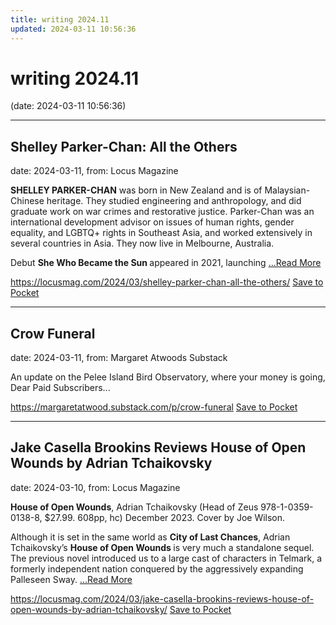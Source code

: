 ```yaml
---
title: writing 2024.11
updated: 2024-03-11 10:56:36
---
```


# writing 2024.11

(date: 2024-03-11 10:56:36)

---

## Shelley Parker-Chan: All the Others

date: 2024-03-11, from: Locus Magazine

<p></p>
<p><strong>SHELLEY PARKER-CHAN</strong> was born in New Zealand and is of Malaysian-Chinese heritage. They studied engineering and anthropology, and did graduate work on war crimes and restorative justice. Parker-Chan was an international development advisor on issues of human rights, gender equality, and LGBTQ+ rights in Southeast Asia, and worked extensively in several countries in Asia. They now live in Melbourne, Australia.</p>
<p>Debut <strong>She Who Became the Sun </strong>appeared in 2021, launching  <a href="https://locusmag.com/2024/03/shelley-parker-chan-all-the-others/" class="read-more">...Read More </a></p>

<span class="feed-item-link">
<a href="https://locusmag.com/2024/03/shelley-parker-chan-all-the-others/">https://locusmag.com/2024/03/shelley-parker-chan-all-the-others/</a> <a href="https://getpocket.com/save" class="pocket-btn" data-lang="en" data-save-url="https://locusmag.com/2024/03/shelley-parker-chan-all-the-others/">Save to Pocket</a>
</span>

---

## Crow Funeral

date: 2024-03-11, from: Margaret Atwoods Substack

An update on the Pelee Island Bird Observatory, where your money is going, Dear Paid Subscribers...

<span class="feed-item-link">
<a href="https://margaretatwood.substack.com/p/crow-funeral">https://margaretatwood.substack.com/p/crow-funeral</a> <a href="https://getpocket.com/save" class="pocket-btn" data-lang="en" data-save-url="https://margaretatwood.substack.com/p/crow-funeral">Save to Pocket</a>
</span>

---

## Jake Casella Brookins Reviews House of Open Wounds by Adrian Tchaikovsky

date: 2024-03-10, from: Locus Magazine

<p><strong>House of Open Wounds</strong>, Adrian Tchaikovsky (Head of Zeus 978-1-0359-0138-8, $27.99. 608pp, hc) December 2023. Cover by Joe Wilson.</p>
<p>Although it is set in the same world as <strong>City of Last Chances</strong>, Adrian Tchaikovsky’s <strong>House of Open Wounds </strong>is very much a standalone sequel. The previous novel introduced us to a large cast of characters in Telmark, a formerly independent nation conquered by the aggres­sively expanding Palleseen Sway.  <a href="https://locusmag.com/2024/03/jake-casella-brookins-reviews-house-of-open-wounds-by-adrian-tchaikovsky/" class="read-more">...Read More </a></p>

<span class="feed-item-link">
<a href="https://locusmag.com/2024/03/jake-casella-brookins-reviews-house-of-open-wounds-by-adrian-tchaikovsky/">https://locusmag.com/2024/03/jake-casella-brookins-reviews-house-of-open-wounds-by-adrian-tchaikovsky/</a> <a href="https://getpocket.com/save" class="pocket-btn" data-lang="en" data-save-url="https://locusmag.com/2024/03/jake-casella-brookins-reviews-house-of-open-wounds-by-adrian-tchaikovsky/">Save to Pocket</a>
</span>



<script type="text/javascript">!function(d,i){if(!d.getElementById(i)){var j=d.createElement("script");j.id=i;j.src="https://widgets.getpocket.com/v1/j/btn.js?v=1";var w=d.getElementById(i);d.body.appendChild(j);}}(document,"pocket-btn-js");</script>


